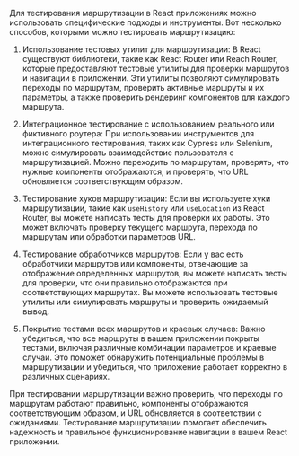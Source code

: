 Для тестирования маршрутизации в React приложениях можно использовать специфические подходы и инструменты. Вот несколько способов, которыми можно тестировать маршрутизацию:

1. Использование тестовых утилит для маршрутизации: В React существуют библиотеки, такие как React Router или Reach Router, которые предоставляют тестовые утилиты для проверки маршрутов и навигации в приложении. Эти утилиты позволяют симулировать переходы по маршрутам, проверить активные маршруты и их параметры, а также проверить рендеринг компонентов для каждого маршрута.

2. Интеграционное тестирование с использованием реального или фиктивного роутера: При использовании инструментов для интеграционного тестирования, таких как Cypress или Selenium, можно симулировать взаимодействие пользователя с маршрутизацией. Можно переходить по маршрутам, проверять, что нужные компоненты отображаются, и проверять, что URL обновляется соответствующим образом.

3. Тестирование хуков маршрутизации: Если вы используете хуки маршрутизации, такие как `useHistory` или `useLocation` из React Router, вы можете написать тесты для проверки их работы. Это может включать проверку текущего маршрута, перехода по маршрутам или обработки параметров URL.

4. Тестирование обработчиков маршрутов: Если у вас есть обработчики маршрутов или компоненты, отвечающие за отображение определенных маршрутов, вы можете написать тесты для проверки, что они правильно отображаются при соответствующих маршрутах. Вы можете использовать тестовые утилиты или симулировать маршруты и проверить ожидаемый вывод.

5. Покрытие тестами всех маршрутов и краевых случаев: Важно убедиться, что все маршруты в вашем приложении покрыты тестами, включая различные комбинации параметров и краевые случаи. Это поможет обнаружить потенциальные проблемы в маршрутизации и убедиться, что приложение работает корректно в различных сценариях.

При тестировании маршрутизации важно проверить, что переходы по маршрутам работают правильно, компоненты отображаются соответствующим образом, и URL обновляется в соответствии с ожиданиями. Тестирование маршрутизации помогает обеспечить надежность и правильное функционирование навигации в вашем React приложении.
